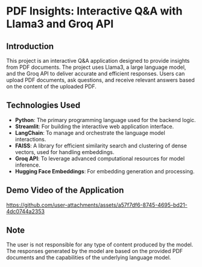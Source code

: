 # PDF Insights: Interactive Q&A with Llama3 and Groq API

## Introduction
This project is an interactive Q&A application designed to provide insights from PDF documents. The project uses Llama3, a large language model, and the Groq API to deliver accurate and 
efficient responses. Users can upload PDF documents, ask questions, and receive relevant answers based on the content of the uploaded PDF.

## Technologies Used
- **Python**: The primary programming language used for the backend logic.
- **Streamlit**: For building the interactive web application interface.
- **LangChain**: To manage and orchestrate the language model interactions.
- **FAISS**: A library for efficient similarity search and clustering of dense vectors, used for handling embeddings.
- **Groq API**: To leverage advanced computational resources for model inference.
- **Hugging Face Embeddings**: For embedding generation and processing.

## Demo Video of the Application

https://github.com/user-attachments/assets/a57f7df6-8745-4695-bd21-4dc0744a2353

## Note
The user is not responsible for any type of content produced by the model. The responses generated by the model are based on the provided PDF documents and the capabilities of the underlying language model.

